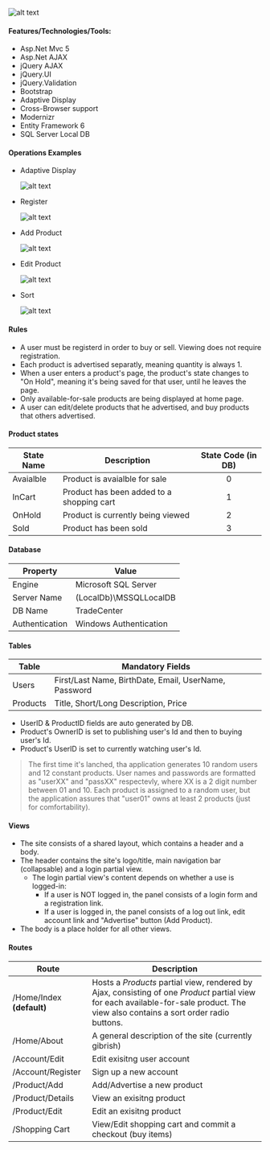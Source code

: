 ![alt text](https://github.com/PrisonerM13/Trade-Center/blob/master/gif/Shopping.gif "Shopping")

#### Features/Technologies/Tools:
+ Asp.Net Mvc 5
+ Asp.Net AJAX
+ jQuery AJAX
+ jQuery.UI
+ jQuery.Validation
+ Bootstrap
+ Adaptive Display
+ Cross-Browser support
+ Modernizr
+ Entity Framework 6
+ SQL Server Local DB

#### Operations Examples
+ Adaptive Display
		
	![alt text](https://github.com/PrisonerM13/Trade-Center/blob/master/gif/AdaptiveDisplay.gif "Adaptive Display")

+ Register
		
	![alt text](https://github.com/PrisonerM13/Trade-Center/blob/master/gif/Register.gif "Register")

+ Add Product
		
	![alt text](https://github.com/PrisonerM13/Trade-Center/blob/master/gif/AddProduct.gif "Add Product")

+ Edit Product
		
	![alt text](https://github.com/PrisonerM13/Trade-Center/blob/master/gif/EditProduct.gif "Edit Product")

+ Sort
		
	![alt text](https://github.com/PrisonerM13/Trade-Center/blob/master/gif/Sort.gif "Sort")

#### Rules
+ A user must be registerd in order to buy or sell. Viewing does not require registration.
+ Each product is advertised separatly, meaning quantity is always 1.
+ When a user enters a product's page, the product's state changes to "On Hold", meaning it's being saved for that user, until he leaves the page.
+ Only available-for-sale products are being displayed at home page.
+ A user can edit/delete products that he advertised, and buy products that others advertised.

#### Product states
| State Name  | Description                               | State Code (in DB) |
| ----------- | ----------------------------------------- |:------------------:|
| Avaialble   | Product is avaialble for sale             |0                   |
| InCart      | Product has been added to a shopping cart |1                   |
| OnHold      | Product is currently being viewed         |2                   |
| Sold        | Product has been sold                     |3                   |

#### Database
| Property       | Value                  |
| -------------- | ---------------------- |
| Engine         | Microsoft SQL Server   |
| Server Name    | (LocalDb)\MSSQLLocalDB |
| DB Name        | TradeCenter            |
| Authentication | Windows Authentication |

#### Tables
| Table    | Mandatory Fields                                      |
| -------- | ----------------------------------------------------- |
| Users    | First/Last Name, BirthDate, Email, UserName, Password |
| Products | Title, Short/Long Description, Price                  |
		
* UserID & ProductID fields are auto generated by DB.
* Product's OwnerID is set to publishing user's Id and then to buying user's Id.
* Product's UserID is set to currently watching user's Id.
		
> The first time it's lanched, tha application generates 10 random users and 12 constant products.
> User names and passwords are formatted as "userXX" and "passXX" respectevly, where XX is a 2 digit number between 01 and 10.
> Each product is assigned to a random user, but the application assures that "user01" owns at least 2 products (just for comfortability).

#### Views
+ The site consists of a shared layout, which contains a header and a body.
+ The header contains the site's logo/title, main navigation bar (collapsable) and a login partial view.
	+ The login partial view's content depends on whether a use is logged-in:
		+ If a user is NOT logged in, the panel consists of a login form and a registration link.
		+ If a user is logged in, the panel consists of a log out link, edit account link and "Advertise" button (Add Product).
+ The body is a place holder for all other views.

#### Routes
| Route                 | Description                                                         |
| --------------------- | ------------------------------------------------------------------- |
| /Home/Index **(default)** | Hosts a _Products_ partial view, rendered by Ajax, consisting of one _Product_ partial view for each available-for-sale product. The view also contains a sort order radio buttons. |
| /Home/About           | A general description of the site (currently gibrish)               |
| /Account/Edit         | Edit exisitng user account                                          |
| /Account/Register     | Sign up a new account                                               |
| /Product/Add          | Add/Advertise a new product                                         |
| /Product/Details      | View an exisitng product                                            |
| /Product/Edit         | Edit an exisitng product                                            |
| /Shopping Cart        | View/Edit shopping cart and commit a checkout (buy items)           |
